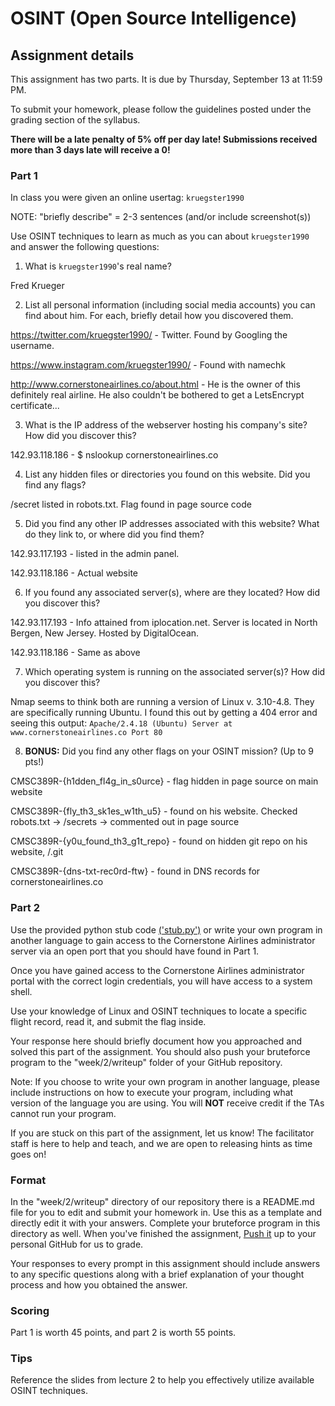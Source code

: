 OSINT (Open Source Intelligence)
======

## Assignment details

This assignment has two parts. It is due by Thursday, September 13 at 11:59 PM.

To submit your homework, please follow the guidelines posted under the grading section of the syllabus.

**There will be a late penalty of 5% off per day late! Submissions received more than 3 days late will receive a 0!**

### Part 1

In class you were given an online usertag: `kruegster1990`

NOTE: "briefly describe" = 2-3 sentences (and/or include screenshot(s))

Use OSINT techniques to learn as much as you can about `kruegster1990` and answer the following questions:

1. What is `kruegster1990`'s real name?

Fred Krueger

2. List all personal information (including social media accounts) you can find about him. For each, briefly detail how you discovered them.

https://twitter.com/kruegster1990/ - Twitter. Found by Googling the username.

https://www.instagram.com/kruegster1990/ - Found with namechk

http://www.cornerstoneairlines.co/about.html  - He is the owner of this definitely real airline. He also couldn't be bothered to get a LetsEncrypt certificate...

3. What is the IP address of the webserver hosting his company's site? How did you discover this?

142.93.118.186 - $ nslookup cornerstoneairlines.co

4. List any hidden files or directories you found on this website. Did you find any flags?

/secret listed in robots.txt. Flag found in page source code

5. Did you find any other IP addresses associated with this website? What do they link to, or where did you find them?

142.93.117.193 - listed in the admin panel.

142.93.118.186 - Actual website 

6. If you found any associated server(s), where are they located? How did you discover this?

142.93.117.193 - Info attained from iplocation.net. Server is located in	North Bergen, New Jersey. Hosted by DigitalOcean.

142.93.118.186 - Same as above

7. Which operating system is running on the associated server(s)? How did you discover this?

Nmap seems to think both are running a version of Linux v. 3.10-4.8. They are specifically running Ubuntu. I found this out by getting a 404 error and seeing this output: 
`Apache/2.4.18 (Ubuntu) Server at www.cornerstoneairlines.co Port 80`

8. **BONUS:** Did you find any other flags on your OSINT mission? (Up to 9 pts!)

CMSC389R-{h1dden_fl4g_in_s0urce} - flag hidden in page source on main website

CMSC389R-{fly_th3_sk1es_w1th_u5} - found on his website. Checked robots.txt -> /secrets -> commented out in page source

CMSC389R-{y0u_found_th3_g1t_repo} - found on hidden git repo on his website, /.git

CMSC389R-{dns-txt-rec0rd-ftw} - found in DNS records for cornerstoneairlines.co

### Part 2

Use the provided python stub code [('stub.py')](stub.py) or write your own program in another language to gain access to the Cornerstone Airlines administrator server via an open port that you should have found in Part 1. 

Once you have gained access to the Cornerstone Airlines administrator portal with the correct login credentials, you will have access to a system shell. 

Use your knowledge of Linux and OSINT techniques to locate a specific flight record, read it, and submit the flag inside.

Your response here should briefly document how you approached and solved this part of the assignment. You should also push your bruteforce program to the "week/2/writeup" folder of your GitHub repository.

Note: If you choose to write your own program in another language, please include instructions on how to execute your program, including what version of the language you are using. You will **NOT** receive credit if the TAs cannot run your program.

If you are stuck on this part of the assignment, let us know! The facilitator staff is here to help and teach, and we are open to releasing hints as time goes on!

### Format
In the "week/2/writeup" directory of our repository there is a README.md file for you to edit and submit your homework in. Use this as a template and directly edit it with your answers. Complete your bruteforce program in this directory as well. When you've finished the assignment, [Push it](https://github.com/UMD-CS-STICs/389Rfall18/blob/master/HW_Submit_Instructions.md) up to your personal GitHub for us to grade.

Your responses to every prompt in this assignment should include answers to any specific questions along with a brief explanation of your thought process and how you obtained the answer.

### Scoring

Part 1 is worth 45 points, and part 2 is worth 55 points.

### Tips

Reference the slides from lecture 2 to help you effectively utilize available OSINT techniques.
